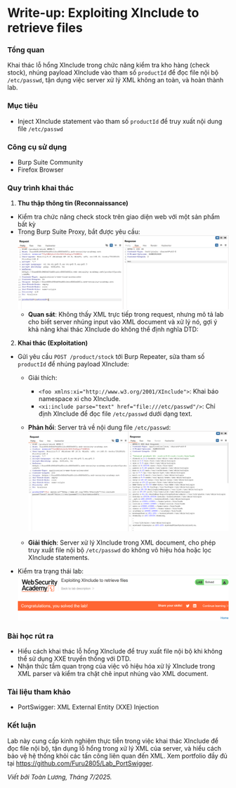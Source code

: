 # Write-up: Exploiting XInclude to retrieve files

### Tổng quan
Khai thác lỗ hổng XInclude trong chức năng kiểm tra kho hàng (check stock), nhúng payload XInclude vào tham số `productId` để đọc file nội bộ `/etc/passwd`, tận dụng việc server xử lý XML không an toàn, và hoàn thành lab.

### Mục tiêu
- Inject XInclude statement vào tham số `productId` để truy xuất nội dung file `/etc/passwd`

### Công cụ sử dụng
- Burp Suite Community
- Firefox Browser

### Quy trình khai thác
1. **Thu thập thông tin (Reconnaissance)**
- Kiểm tra chức năng check stock trên giao diện web với một sản phẩm bất kỳ 
- Trong Burp Suite Proxy, bắt được yêu cầu:
    ![stock](./images/1_check-stock.png)
    - **Quan sát**: Không thấy XML trực tiếp trong request, nhưng mô tả lab cho biết server nhúng input vào XML document và xử lý nó, gợi ý khả năng khai thác XInclude do không thể định nghĩa DTD:

2. **Khai thác (Exploitation)**
- Gửi yêu cầu `POST /product/stock` tới Burp Repeater, sửa tham số `productId` để nhúng payload XInclude:
    - Giải thích:
        - `<foo xmlns:xi="http://www.w3.org/2001/XInclude">`: Khai báo namespace xi cho XInclude.
        - `<xi:include parse="text" href="file:///etc/passwd"/>`: Chỉ định XInclude để đọc file `/etc/passwd` dưới dạng text.

    - **Phản hồi**: Server trả về nội dung file `/etc/passwd`:
        ![xinclude](./images/2_file.png)

    - **Giải thích**: Server xử lý XInclude trong XML document, cho phép truy xuất file nội bộ `/etc/passwd` do không vô hiệu hóa hoặc lọc XInclude statements.

- Kiểm tra trạng thái lab:
    ![solved](./images/3_solved.png)

### Bài học rút ra
- Hiểu cách khai thác lỗ hổng XInclude để truy xuất file nội bộ khi không thể sử dụng XXE truyền thống với DTD.
- Nhận thức tầm quan trọng của việc vô hiệu hóa xử lý XInclude trong XML parser và kiểm tra chặt chẽ input nhúng vào XML document.

### Tài liệu tham khảo
- PortSwigger: XML External Entity (XXE) Injection

### Kết luận
Lab này cung cấp kinh nghiệm thực tiễn trong việc khai thác XInclude để đọc file nội bộ, tận dụng lỗ hổng trong xử lý XML của server, và hiểu cách bảo vệ hệ thống khỏi các tấn công liên quan đến XML. Xem portfolio đầy đủ tại https://github.com/Furu2805/Lab_PortSwigger.

*Viết bởi Toàn Lương, Tháng 7/2025.*